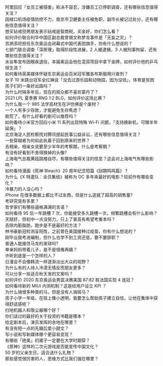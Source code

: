 阿里回应「女员工被侵害」称决不容忍，涉嫌员工已停职调查，还有哪些信息值得关注？  
因禄口机场疫情防控不力，南京市卫健委主任被免职，副市长被记过处分，还有哪些信息值得关注？  
想买钻戒但男朋友表示钻戒是智商税，买金好，你们怎么看？  
如何评价联合利华中国区副总裁曾锡文称梦龙事件是「无妄之灾」？  
苏炳添将担任东京奥运会闭幕式中国代表团旗手，你有什么想说的？  
七部门联合调查「深房理」取得阶段性进展，2 人被逮捕，3 人被刑事拘留，还有哪些信息值得关注？  
水谷隼宣布因眼疾退役，本届奥运会他在混双项目中拿下金牌，如何评价他的乒乓球生涯？  
如何看待英美媒体怀疑东京奥运会百米冠军雅各布斯服用兴奋剂？  
女子 10 米跳台冠军全红婵说「没去过游乐园和动物园，因为没钱」，体育是贫困孩子们的一条好出路吗？  
为什么时隔多年后，现在的观众都不喜欢蒙丹了？  
2021 LPL 夏季赛 RNG 1:2 BLG，如何评价这场比赛？  
为什么我一个 985 法学高材生在沪仿佛是个废材？  
一个人有多少存款，才能避免生存焦虑？  
剧荒了，有什么好看的剧可以推荐吗？  
如何看待小米官方回应小米 11 系列出现特殊 Wi-Fi 问题，「支持换新机，可赠半年延保」？  
北京海淀人民检察院对腾讯提起民事公益诉讼，还有哪些信息值得关注？  
一些穿越者为何如此执着于回到原来的世界？  
去相亲，相亲女说要至少半年的考察期，什么是考察期？  
有没有好看到不舍得换掉的头像?  
上海电气总裁黄瓯跳楼自尽，有哪些值得关注的信息？这会对上海电气有哪些影响？  
如何看待漫画《死神 Bleach》20 周年纪念短篇《狱頣鸣鸣篇》？  
为什么《X 特遣队：全员集结》被称为 DC 多年来最好的电影？较前作有哪些变化？  
冷暴力的人没心吗？  
iPhone 在很多数据上都比不过友商，但是什么造就了超高的销售量?  
考研究竟有多累？  
哲学家们有哪些逼格满满的言语？  
如何看待 95 后一年跳槽 7 次，你能接受多久跳槽一次，频繁跳槽会有什么影响？  
天赋好，但初中一点没努力，只上了普高有希望考重本吗？  
去除内脏脂肪，跑步是不是最好的方法？  
林书豪新冠检测呈阳性，之前曾在美国接种过疫苗，你有什么想说的？  
刚毕业就考进编制，但什么也学不到工资还低，要不要辞职？  
普通人能接住马龙的发球吗?  
单亲妈妈带着儿子，是不是很难再婚？  
许昕到底是一个怎样的人？  
日漫会不会像韩流一样逐渐淡出大众的视野？  
为什么有的人待人冷漠无情反而朋友更多？  
可以分享一些适合秋天发的文案吗？  
如何评价 2020 东京奥运会男篮决赛美国 87:82 胜法国实现 4 连冠？  
如何看待新的 MIUI 内测机制？这是给用户设立 KPI ？  
为什么骑很多种类的马，但是没有人骑斑马？  
孩子小学一年级，在班上像小透明，我要怎么帮助孩子建立自信，让他在集体中获得舒适感呢？  
扫地机器人和吸尘器哪个好？  
你们读过的最好的关于投资的书籍是哪本？  
给定剧本后，演员发挥的余地在哪里？  
有没有短一点的先婚后爱小甜文？  
写小说和写新媒体哪个更容易变现？  
有哪些「绝美」的裙子一定要在大学时期穿？  
《原神》这样的二次元游戏是否能宣传中国文化？  
50 岁的父亲生日，适合送什么礼物？  
那些感觉很厉害的人，思维方式比我们强在哪里？  
